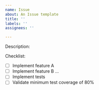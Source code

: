```yaml
---
name: Issue
about: An Issue template
title: ''
labels: ''
assignees: ''

---
```


Description: 

Checklist:
- [ ] Implement feature A
- [ ] Implement feature B
...
- [ ] Implement tests
- [ ] Validate minimum test coverage of 80%
